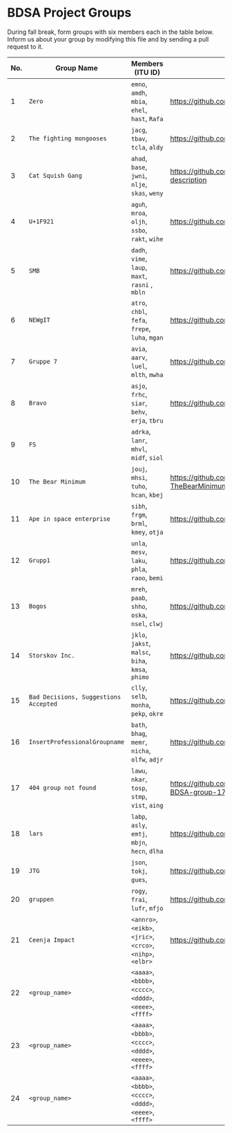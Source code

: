 # BDSA Project Groups

During fall break, form groups with six members each in the table below.
Inform us about your group by modifying this file and by sending a pull request to it.

|  No. | Group Name                            | Members (ITU ID)                                  | Repository URL |
|------|---------------------------------------|---------------------------------------------------| ------------------------------------- |
|    1 | `Zero`                                | `emno`, `amdh`, `mbia`, `ehel`, `hast`, `Rafa`    | https://github.com/mikkel080/BDSA-GitInsight  |
|    2 | `The fighting mongooses`              | `jacg`, `tbav`, `tcla`, `aldy`                    | https://github.com/Grumlebob/GitInsight |
|    3 | `Cat Squish Gang`                     | `ahad`, `base`, `jwni`, `nlje`, `skas`, `weny`    | https://github.com/AdamHadouTemsamani/project-description |
|    4 | `U+1F921`                             | `aguh`, `mroa`, `oljh`, `ssbo`, `rakt`, `wihe`    | https://github.com/WilliamHeidemann/GitInsight |
|    5 | `SMB`                                 | `dadh`, `vime`, `laup`, `maxt`, `rasni` , `mbln`  | https://github.com/whistle-dev/bdsaproject |
|    6 | `NEWgIT`                              | `atro`, `chbl`, `fefa`, `frepe`, `luha`, `mgan`   | https://github.com/duckth/bdsa-project-newgit |
|    7 | `Gruppe 7`                            | `avia`, `aarv`, `luel`, `mlth`, `mwha`            | https://github.com/Mlth/BDSAProject |
|    8 | `Bravo`                               | `asjo`, `frhc`, `siar`, `behv`, `erja`, `tbru`    | https://github.com/bhviid/project-description |
|    9 | `FS`                                  | `adrka`, `lanr`, `mhvl`, `midf`, `siol`           |  |
|   10 | `The Bear Minimum`                    | `jouj`, `mhsi`, `tuho`, `hcan`, `kbej`            | https://github.com/Tyyrid/BDSA-Project-TheBearMinimum |
|   11 | `Ape in space enterprise`             | `sibh`, `frgm`, `brml`, `kmey`, `otja`            | https://github.com/frmo24042/GitInsight |
|   12 | `Grupp1`                              | `unla`, `mesv`, `laku`, `phla`, `raoo`, `bemi`    | https://github.com/bemillant/BDSA-project |
|   13 | `Bogos`                               | `mreh`, `paab`, `shho`, `oska`, `nsel`, `clwj`    | https://github.com/nselpriv/Bogos_BDSA.git |
|   14 | `Storskov Inc.`                       | `jklo`, `jakst`, `malsc`, `biha`, `kmsa`, `phimo` | https://github.com/MegetSkuffet/BDSA-project |
|   15 | `Bad Decisions, Suggestions Accepted` | `clly`, `selb`, `monha`, `pekp`, `okre`           | https://github.com/Clara-Lyngeraa/GitInsight |
|   16 | `InsertProfessionalGroupname`         | `bath`, `bhag`, `memr`, `nicha`, `olfw`, `adjr`   | https://github.com/Megabd/BDSA-Project |
|   17 | `404 group not found`                 | `lawu`, `nkar`, `tosp`, `stmp`, `vist`, `aing`    | https://github.com/nickarlsen/project-description-BDSA-group-17 |
|   18 | `lars`                                | `labp`, `asly`, `emtj`, `mbjn`, `hecn`, `dlha`    | https://github.com/lauritsbrok/CSharpProject |
|   19 | `JTG`                                 | `json`, `tokj`, `gues`,                           | https://github.com/tkjelds/GitInsight  |
|   20 | `gruppen`                             | `rogy`, `frai`, `lufr`, `mfjo`                    | https://github.com/luczito/BDSA-projekt.git |
|   21 | `Ceenja Impact`                       | `<annro>`, `<eikb>`, `<jric>`, `<crco>`, `<nihp>`, `<elbr>` | https://github.com/Divik-kid/BDSA_PROJECT |
|   22 | `<group_name>`                        | `<aaaa>`, `<bbbb>`, `<cccc>`, `<dddd>`, `<eeee>`, `<ffff>` |  |
|   23 | `<group_name>`                        | `<aaaa>`, `<bbbb>`, `<cccc>`, `<dddd>`, `<eeee>`, `<ffff>` |  |
|   24 | `<group_name>`                        | `<aaaa>`, `<bbbb>`, `<cccc>`, `<dddd>`, `<eeee>`, `<ffff>` |  |
